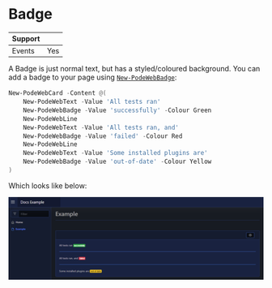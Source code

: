 # Badge

| Support | |
| ------- |-|
| Events | Yes |

A Badge is just normal text, but has a styled/coloured background. You can add a badge to your page using [`New-PodeWebBadge`](../../../Functions/Elements/New-PodeWebBadge):

```powershell
New-PodeWebCard -Content @(
    New-PodeWebText -Value 'All tests ran'
    New-PodeWebBadge -Value 'successfully' -Colour Green
    New-PodeWebLine
    New-PodeWebText -Value 'All tests ran, and'
    New-PodeWebBadge -Value 'failed' -Colour Red
    New-PodeWebLine
    New-PodeWebText -Value 'Some installed plugins are'
    New-PodeWebBadge -Value 'out-of-date' -Colour Yellow
)
```

Which looks like below:

![badges](../../../images/badges.png)
